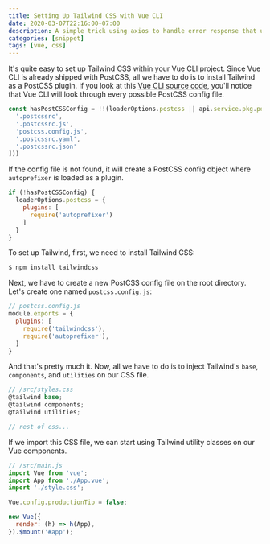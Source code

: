 ```yaml
---
title: Setting Up Tailwind CSS with Vue CLI
date: 2020-03-07T22:16:00+07:00
description: A simple trick using axios to handle error response that uses 200 status code.
categories: [snippet]
tags: [vue, css]
---
```

It's quite easy to set up Tailwind CSS within your Vue CLI project. Since Vue CLI is already shipped with PostCSS, all we have to do is to install Tailwind as a PostCSS plugin. If you look at this [Vue CLI source code](https://github.com/vuejs/vue-cli/blob/1a0b59142aa8797810ca90705290d960a4ee6d1e/packages/%40vue/cli-service/lib/config/css.js#L76-L90), you'll notice that Vue CLI will look through every possible PostCSS config file.

```js
const hasPostCSSConfig = !!(loaderOptions.postcss || api.service.pkg.postcss || findExisting(api.resolve('.'), [
  '.postcssrc',
  '.postcssrc.js',
  'postcss.config.js',
  '.postcssrc.yaml',
  '.postcssrc.json'
]))
```

If the config file is not found, it will create a PostCSS config object where `autoprefixer` is loaded as a plugin.

```js
if (!hasPostCSSConfig) {
  loaderOptions.postcss = {
    plugins: [
      require('autoprefixer')
    ]
  }
}
```

To set up Tailwind, first, we need to install Tailwind CSS:

```bash
$ npm install tailwindcss
```

Next, we have to create a new PostCSS config file on the root directory. Let's create one named `postcss.config.js`:

```js
// postcss.config.js
module.exports = {
  plugins: [
    require('tailwindcss'),
    require('autoprefixer'),
  ]
}
```

And that's pretty much it. Now, all we have to do is to inject Tailwind's `base`, `components`, and `utilities` on our CSS file.

```cs
// /src/styles.css
@tailwind base;
@tailwind components;
@tailwind utilities;

// rest of css...
```

If we import this CSS file, we can start using Tailwind utility classes on our Vue components.

```js
// /src/main.js
import Vue from 'vue';
import App from './App.vue';
import './style.css';

Vue.config.productionTip = false;

new Vue({
  render: (h) => h(App),
}).$mount('#app');
```
